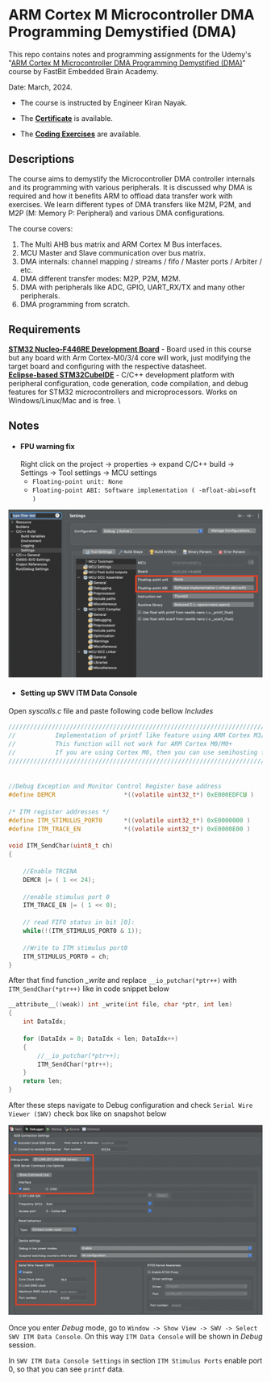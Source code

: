 
# ARM Cortex M Microcontroller DMA Programming Demystified (DMA)

This repo contains notes and programming assignments for the Udemy's "[ARM Cortex M Microcontroller DMA Programming Demystified (DMA)](https://www.udemy.com/course/microcontroller-dma-programming-fundamentals-to-advanced/?couponCode=KEEPLEARNING)" course by FastBit Embedded Brain Academy.

Date: March, 2024.

- The course is instructed by Engineer Kiran Nayak.

- The [**Certificate**](https://github.com/renatosoriano/Udemy-Embedded-Course8_ARM-Cortex-M-Microcontroller-DMA-Programming-Demystified/blob/main/Certificate.pdf) is available. 

- The [**Coding Exercises**](https://github.com/renatosoriano/Udemy-Embedded-Course8_ARM-Cortex-M-Microcontroller-DMA-Programming-Demystified/tree/main/Target_Workspace) are available. 

## Descriptions

The course aims to demystify the Microcontroller DMA controller internals and its programming with various peripherals. It is discussed why DMA is required and how it benefits ARM to offload data transfer work with exercises. We learn different types of DMA transfers like M2M, P2M, and M2P (M: Memory P: Peripheral) and various DMA configurations.

The course covers:
1. The Multi AHB bus matrix and ARM Cortex M Bus interfaces.
2. MCU Master and Slave communication over bus matrix.
3. DMA internals: channel mapping / streams / fifo / Master ports / Arbiter / etc.
4. DMA different transfer modes: M2P, P2M, M2M.
5. DMA with peripherals like ADC, GPIO, UART_RX/TX and many other peripherals.
6. DMA programming from scratch.

## Requirements

**[STM32 Nucleo-F446RE Development Board](https://www.st.com/en/evaluation-tools/nucleo-f446re.html#overview)** - Board used in this course but any board with Arm Cortex-M0/3/4 core will work, just modifying the target board and configuring with the respective datasheet. \
**[Eclipse-based STM32CubeIDE](https://www.st.com/en/development-tools/stm32cubeide.html)** - C/C++ development platform with peripheral configuration, code generation, code compilation, and debug features for STM32 microcontrollers and microprocessors. Works on Windows/Linux/Mac and is free. \

## Notes
* #### FPU warning fix
    Right click on the project -> properties -> expand C/C++ build -> Settings -> Tool settings -> MCU settings
  * `Floating-point unit: None`
  * `Floating-point ABI: Software implementation ( -mfloat-abi=soft )`

![FPU_warning.png](https://github.com/renatosoriano/Udemy-Embedded-Course8_ARM-Cortex-M-Microcontroller-DMA-Programming-Demystified/blob/main/Images/FPU_warning.png)

* #### Setting up SWV ITM Data Console

Open *syscalls.c* file and paste following code bellow *Includes*

```c
/////////////////////////////////////////////////////////////////////////////////////////////////////////
//           Implementation of printf like feature using ARM Cortex M3/M4/ ITM functionality
//           This function will not work for ARM Cortex M0/M0+
//           If you are using Cortex M0, then you can use semihosting feature of openOCD
/////////////////////////////////////////////////////////////////////////////////////////////////////////


//Debug Exception and Monitor Control Register base address
#define DEMCR                   *((volatile uint32_t*) 0xE000EDFCU )

/* ITM register addresses */
#define ITM_STIMULUS_PORT0   	*((volatile uint32_t*) 0xE0000000 )
#define ITM_TRACE_EN          	*((volatile uint32_t*) 0xE0000E00 )

void ITM_SendChar(uint8_t ch)
{

	//Enable TRCENA
	DEMCR |= ( 1 << 24);

	//enable stimulus port 0
	ITM_TRACE_EN |= ( 1 << 0);

	// read FIFO status in bit [0]:
	while(!(ITM_STIMULUS_PORT0 & 1));

	//Write to ITM stimulus port0
	ITM_STIMULUS_PORT0 = ch;
}
```


After that find function *_write* and replace `__io_putchar(*ptr++)` with `ITM_SendChar(*ptr++)` like in code snippet below
```c
__attribute__((weak)) int _write(int file, char *ptr, int len)
{
	int DataIdx;

	for (DataIdx = 0; DataIdx < len; DataIdx++)
	{
		//__io_putchar(*ptr++);
		ITM_SendChar(*ptr++);
	}
	return len;
}
```

After these steps navigate to Debug configuration and check `Serial Wire Viewer (SWV)` check box like on snapshot below

![Debugger.png](https://github.com/renatosoriano/Udemy-Embedded-Course8_ARM-Cortex-M-Microcontroller-DMA-Programming-Demystified/blob/main/Images/Debugger.png)

Once you enter *Debug* mode, go to `Window -> Show View -> SWV -> Select SWV ITM Data Console`. On this way `ITM Data Console` will be shown in *Debug* session.


In `SWV ITM Data Console Settings` in section `ITM Stimulus Ports` enable port 0, so that you can see `printf` data.



